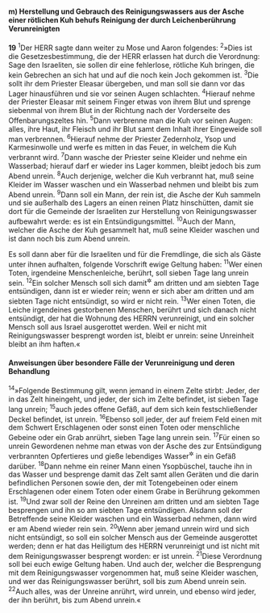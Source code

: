 #### m) Herstellung und Gebrauch des Reinigungswassers aus der Asche einer rötlichen Kuh behufs Reinigung der durch Leichenberührung Verunreinigten

__19__
<sup>1</sup>Der HERR sagte dann weiter zu Mose und Aaron folgendes:
<sup>2</sup>»Dies ist die Gesetzesbestimmung, die der HERR erlassen hat durch die Verordnung: Sage den Israeliten, sie sollen dir eine fehlerlose, rötliche Kuh bringen, die kein Gebrechen an sich hat und auf die noch kein Joch gekommen ist.
<sup>3</sup>Die sollt ihr dem Priester Eleasar übergeben, und man soll sie dann vor das Lager hinausführen und sie vor seinen Augen schlachten.
<sup>4</sup>Hierauf nehme der Priester Eleasar mit seinem Finger etwas von ihrem Blut und sprenge siebenmal von ihrem Blut in der Richtung nach der Vorderseite des Offenbarungszeltes hin.
<sup>5</sup>Dann verbrenne man die Kuh vor seinen Augen: alles, ihre Haut, ihr Fleisch und ihr Blut samt dem Inhalt ihrer Eingeweide soll man verbrennen.
<sup>6</sup>Hierauf nehme der Priester Zedernholz, Ysop und Karmesinwolle und werfe es mitten in das Feuer, in welchem die Kuh verbrannt wird.
<sup>7</sup>Dann wasche der Priester seine Kleider und nehme ein Wasserbad; hierauf darf er wieder ins Lager kommen, bleibt jedoch bis zum Abend unrein.
<sup>8</sup>Auch derjenige, welcher die Kuh verbrannt hat, muß seine Kleider im Wasser waschen und ein Wasserbad nehmen und bleibt bis zum Abend unrein.
<sup>9</sup>Dann soll ein Mann, der rein ist, die Asche der Kuh sammeln und sie außerhalb des Lagers an einen reinen Platz hinschütten, damit sie dort für die Gemeinde der Israeliten zur Herstellung von Reinigungswasser aufbewahrt werde: es ist ein Entsündigungsmittel.
<sup>10</sup>Auch der Mann, welcher die Asche der Kuh gesammelt hat, muß seine Kleider waschen und ist dann noch bis zum Abend unrein.

Es soll dann aber für die Israeliten und für die Fremdlinge, die sich als Gäste unter ihnen aufhalten, folgende Vorschrift ewige Geltung haben:
<sup>11</sup>Wer einen Toten, irgendeine Menschenleiche, berührt, soll sieben Tage lang unrein sein.
<sup>12</sup>Ein solcher Mensch soll sich damit<sup title="d.h. mit solchem Wasser">&#x2732;</sup> am dritten und am siebten Tage entsündigen, dann ist er wieder rein; wenn er sich aber am dritten und am siebten Tage nicht entsündigt, so wird er nicht rein.
<sup>13</sup>Wer einen Toten, die Leiche irgendeines gestorbenen Menschen, berührt und sich danach nicht entsündigt, der hat die Wohnung des HERRN verunreinigt, und ein solcher Mensch soll aus Israel ausgerottet werden. Weil er nicht mit Reinigungswasser besprengt worden ist, bleibt er unrein: seine Unreinheit bleibt an ihm haften.«

#### Anweisungen über besondere Fälle der Verunreinigung und deren Behandlung

<sup>14</sup>»Folgende Bestimmung gilt, wenn jemand in einem Zelte stirbt: Jeder, der in das Zelt hineingeht, und jeder, der sich im Zelte befindet, ist sieben Tage lang unrein;
<sup>15</sup>auch jedes offene Gefäß, auf dem sich kein festschließender Deckel befindet, ist unrein.
<sup>16</sup>Ebenso soll jeder, der auf freiem Feld einen mit dem Schwert Erschlagenen oder sonst einen Toten oder menschliche Gebeine oder ein Grab anrührt, sieben Tage lang unrein sein.
<sup>17</sup>Für einen so unrein Gewordenen nehme man etwas von der Asche des zur Entsündigung verbrannten Opfertieres und gieße lebendiges Wasser<sup title="= Quell- oder Flußwasser">&#x2732;</sup> in ein Gefäß darüber.
<sup>18</sup>Dann nehme ein reiner Mann einen Ysopbüschel, tauche ihn in das Wasser und besprenge damit das Zelt samt allen Geräten und die darin befindlichen Personen sowie den, der mit Totengebeinen oder einem Erschlagenen oder einem Toten oder einem Grabe in Berührung gekommen ist.
<sup>19</sup>Und zwar soll der Reine den Unreinen am dritten und am siebten Tage besprengen und ihn so am siebten Tage entsündigen. Alsdann soll der Betreffende seine Kleider waschen und ein Wasserbad nehmen, dann wird er am Abend wieder rein sein.
<sup>20</sup>Wenn aber jemand unrein wird und sich nicht entsündigt, so soll ein solcher Mensch aus der Gemeinde ausgerottet werden; denn er hat das Heiligtum des HERRN verunreinigt und ist nicht mit dem Reinigungswasser besprengt worden: er ist unrein.
<sup>21</sup>Diese Verordnung soll bei euch ewige Geltung haben. Und auch der, welcher die Besprengung mit dem Reinigungswasser vorgenommen hat, muß seine Kleider waschen, und wer das Reinigungswasser berührt, soll bis zum Abend unrein sein.
<sup>22</sup>Auch alles, was der Unreine anrührt, wird unrein, und ebenso wird jeder, der ihn berührt, bis zum Abend unrein.«